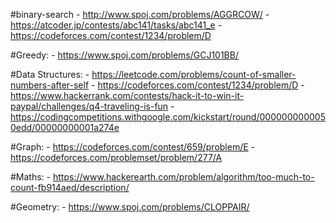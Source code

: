 #binary-search
	- http://www.spoj.com/problems/AGGRCOW/
	- https://atcoder.jp/contests/abc141/tasks/abc141_e
	- https://codeforces.com/contest/1234/problem/D

#Greedy:
	- https://www.spoj.com/problems/GCJ101BB/

#Data Structures:
	- https://leetcode.com/problems/count-of-smaller-numbers-after-self
	- https://codeforces.com/contest/1234/problem/D
	- https://www.hackerrank.com/contests/hack-it-to-win-it-paypal/challenges/q4-traveling-is-fun
	- https://codingcompetitions.withgoogle.com/kickstart/round/0000000000050edd/00000000001a274e

#Graph:
	- https://codeforces.com/contest/659/problem/E
	- https://codeforces.com/problemset/problem/277/A

#Maths:
	- https://www.hackerearth.com/problem/algorithm/too-much-to-count-fb914aed/description/

#Geometry:
	- https://www.spoj.com/problems/CLOPPAIR/